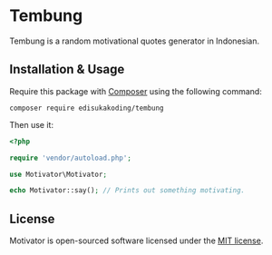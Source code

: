 # Tembung

Tembung is a random motivational quotes generator in Indonesian.

## Installation & Usage

Require this package with [Composer](https://getcomposer.org/) using the following command:

```shell
composer require edisukakoding/tembung
```

Then use it:

```php
<?php

require 'vendor/autoload.php';

use Motivator\Motivator;

echo Motivator::say(); // Prints out something motivating.
```

## License

Motivator is open-sourced software licensed under the [MIT license](https://opensource.org/licenses/MIT).
